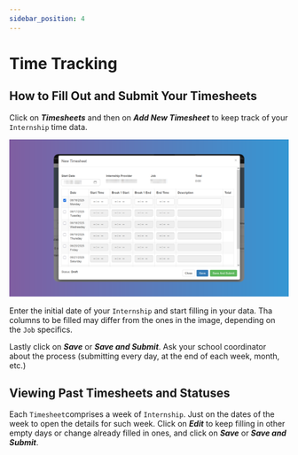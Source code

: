 ```yaml
---
sidebar_position: 4
---
```


# Time Tracking

## How to Fill Out and Submit Your Timesheets

Click on **_Timesheets_** and then on **_Add New Timesheet_** to keep track of your `Internship` time data.

![Reset Password](images/new-timesheet.png)

Enter the initial date of your `Internship` and start filling in your data. Tha columns to be filled may differ from the ones in the image, depending on the `Job` specifics.

Lastly click on **_Save_** or **_Save and Submit_**. Ask your school coordinator about the process (submitting every day, at the end of each week, month, etc.)

## Viewing Past Timesheets and Statuses

Each `Timesheet`comprises a week of `Internship`. Just on the dates of the week to open the details for such week. Click on **_Edit_** to keep filling in other empty days or change already filled in ones, and click on **_Save_** or **_Save and Submit_**.


